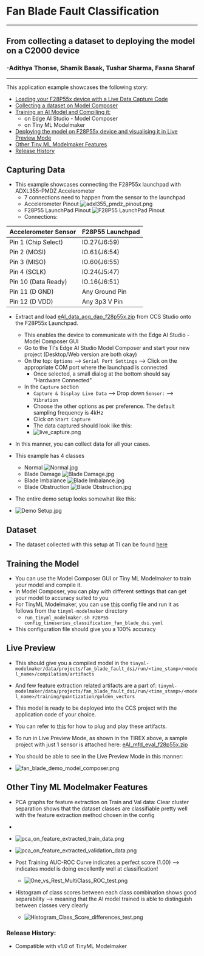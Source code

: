 # Fan Blade Fault Classification
<hr>

## From collecting a dataset to deploying the model on a C2000 device
### -Adithya Thonse, Shamik Basak, Tushar Sharma, Fasna Sharaf
<hr>

This application example showcases the following story:
* [Loading your F28P55x device with a Live Data Capture Code](#capturing-data)
* [Collecting a dataset on Model Composer](#collected-dataset)
* [Training an AI Model and Compiling it:](training-the-model)
  * on Edge AI Studio - Model Composer
  * on Tiny ML Modelmaker
* [Deploying the model on F28P55x device and visualising it in Live Preview Mode](#live-preview)
* [Other Tiny ML Modelmaker Features](#other-tiny-ml-modelmaker-features)
* [Release History](#release-history)


## Capturing Data
* This example showcases connecting the F28P55x launchpad with ADXL355-PMDZ Accelerometer
  * 7 connections need to happen from the sensor to the launchpad
  * Accelerometer Pinout ![adxl355_pmdz_pinout.png](assets/adxl355_pmdz_pinout.png)
  * F28P55 LaunchPad Pinout ![F28P55 LaunchPad Pinout](assets/f28p55_launchpad_pinout.jpg)
  * Connections: 

| Accelerometer Sensor | F28P55 Launchpad |
|----------------------|------------------|
| Pin 1 (Chip Select)  | IO.27(J6:59)     |
| Pin 2 (MOSI)         | IO.61(J6:54)     |
| Pin 3 (MISO)         | IO.60(J6:55)     |
| Pin 4 (SCLK)         | IO.24(J5:47)     |
| Pin 10 (Data Ready)  | IO.16(J6:51)     |
| Pin 11 (D GND)       | Any Ground Pin   |
| Pin 12  (D VDD)      | Any 3p3 V Pin    |

* Extract and load [eAI_data_acq_dap_f28p55x.zip](assets/eAI_data_acq_dap_f28p55x.zip) from CCS Studio onto the F28P55x Launchpad.
  * This enables the device to communicate with the Edge AI Studio - Model Composer GUI
  * Go to the TI's Edge AI Studio Model Composer and start your new project (Desktop/Web version are both okay)
  * On the top: `Options` --> `Serial Port Settings` --> Click on the appropriate COM port where the launchpad is connected
    * Once selected, a small dialog at the bottom should say "Hardware Connected"
  * In the `Capture` section
    * `Capture & Display Live Data` --> Drop down `Sensor:` --> `Vibration`
    * Choose the other options as per preference. The default sampling frequency is 4kHz
    * Click on `Start Capture`
    * The data captured should look like this:
    * ![live_capture.png](assets/live_capture.png)
  
* In this manner, you can collect data for all your cases.
* This example has 4 classes
  * Normal ![Normal.jpg](assets/Normal.jpg)
  * Blade Damage ![Blade Damage.jpg](assets/Blade%20Damage.jpg)
  * Blade Imbalance ![Blade Imbalance.jpg](assets/Blade%20Imbalance.jpg)
  * Blade Obstruction ![Blade Obstruction.jpg](assets/Blade%20Obstruction.jpg)
    
* The entire demo setup looks somewhat like this:
* ![Demo Setup.jpg](assets/Demo%20Setup.jpg)

## Dataset

* The dataset collected with this setup at TI can be found [here](http://software-dl.ti.com/jacinto7/esd/modelzoo/other/tinyml/00_05_00/datasets/fan_blade_fault_dsi.zip)

## Training the Model

* You can use the Model Composer GUI or Tiny ML Modelmaker to train your model and compile it.
* In Model Composer, you can play with different settings that can get your model to accuracy suited to you
* For TinyML Modelmaker, you can use [this](config_timeseries_classification_fan_blade_dsi.yaml) config file and run it as follows from the `tinyml-modelmaker` directory
  * `run_tinyml_modelmaker.sh F28P55 config_timeseries_classification_fan_blade_dsi.yaml`
* This configuration file should give you a 100% accuracy

## Live Preview

* This should give you a compiled model in the `tinyml-modelmaker/data/projects/fan_blade_fault_dsi/run/<time_stamp>/<model_name>/compilation/artifacts`
* And few feature extraction related artifacts are a part of: `tinyml-modelmaker/data/projects/fan_blade_fault_dsi/run/<time_stamp>/<model_name>/training/quantization/golden_vectors`
* This model is ready to be deployed into the CCS project with the application code of your choice.
* You can refer to [this](https://dev.ti.com/tirex/explore/node?node=A__AYjCIAmJIjRiZJ7OuRmv0w__motor_control_c2000ware_sdk_software_package__0.jXikd__LATEST) for how to plug and play these artifacts.
* To run in Live Preview Mode, as shown in the TIREX above, a sample project with just 1 sensor is attached here: [eAI_mfd_eval_f28p55x.zip](assets/eAI_mfd_eval_f28p55x.zip)

* You should be able to see in the Live Preview Mode in this manner: 
* ![fan_blade_demo_model_composer.png](assets/fan_blade_demo_model_composer.png)

## Other Tiny ML Modelmaker Features

* PCA graphs for feature extraction on Train and Val data: Clear cluster separation shows that the dataset classes are classifiable pretty well with the feature extraction method chosen in the config
* 
* ![pca_on_feature_extracted_train_data.png](assets/pca_on_feature_extracted_train_data.png)
* ![pca_on_feature_extracted_validation_data.png](assets/pca_on_feature_extracted_validation_data.png)

* Post Training AUC-ROC Curve indicates a perfect score (1.00) --> indicates model is doing excellently well at classification!
  * ![One_vs_Rest_MultiClass_ROC_test.png](assets/One_vs_Rest_MultiClass_ROC_test.png)
* Histogram of class scores between each class combination shows good separability --> meaning that the AI model trained is able to distinguish between classes very clearly
  * ![Histogram_Class_Score_differences_test.png](assets/Histogram_Class_Score_differences_test.png)

### Release History: 
* Compatible with v1.0 of TinyML Modelmaker
